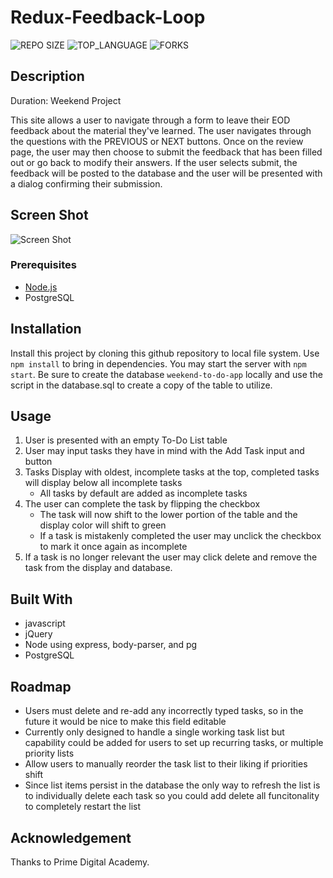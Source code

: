 # Redux-Feedback-Loop
![REPO SIZE](https://img.shields.io/github/repo-size/ayriela/redux-feedback-loop-public.svg?style=flat-square)
![TOP_LANGUAGE](https://img.shields.io/github/languages/top/ayriela/redux-feedback-loop-public.svg?style=flat-square)
![FORKS](https://img.shields.io/github/forks/ayriela/redux-feedback-loop-public.svg?style=social)


## Description
Duration: Weekend Project 

This site allows a user to navigate through a form to leave their EOD feedback about the material they've learned. The user navigates through the questions with the PREVIOUS or NEXT buttons. Once on the review page, the user may then choose to submit the feedback that has been filled out or go back to modify their answers. If the user selects submit, the feedback will be posted to the database and the user will be presented with a dialog confirming their submission. 

## Screen Shot
![Screen Shot](ToDoExample.png)

### Prerequisites
- [Node.js](https://nodejs.org/en/)
- PostgreSQL

## Installation 

Install this project by cloning this github repository to local file system. Use `npm install` to bring in dependencies.  You may start the server with `npm start`.  Be sure to create the database `weekend-to-do-app` locally and use the script in the database.sql to create a copy of the table to utilize. 

## Usage
1. User is presented with an empty To-Do List table
2. User may input tasks they have in mind with the Add Task input and button 
3. Tasks Display with oldest, incomplete tasks at the top, completed tasks will display below all incomplete tasks
    - All tasks by default are added as incomplete tasks
4. The user can complete the task by flipping the checkbox 
    - The task will now shift to the lower portion of the table and the display color will shift to green
    - If a task is mistakenly completed the user may unclick the checkbox to mark it once again as incomplete
5. If a task is no longer relevant the user may click delete and remove the task from the display and database.

## Built With

- javascript 
- jQuery
- Node using express, body-parser, and pg
- PostgreSQL


## Roadmap
- Users must delete and re-add any incorrectly typed tasks, so in the future it would be nice to make this field editable
- Currently only designed to handle a single working task list but capability could be added for users to set up recurring tasks, or multiple priority lists
- Allow users to manually reorder the task list to their liking if priorities shift
- Since list items persist in the database the only way to refresh the list is to individually delete each task so you could add delete all funcitonality to completely restart the list


## Acknowledgement
Thanks to Prime Digital Academy. 
